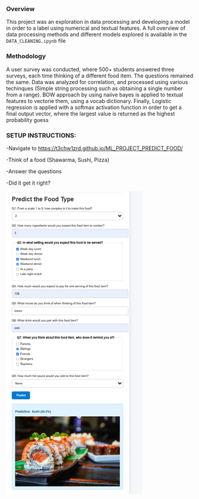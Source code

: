 ### Overview

This project was an exploration in data processing and developing a model in order to a label using numerical and textual features. A full overview of data processing methods and different models explored is available in the ```DATA_CLEANING.ipynb``` file

### Methodology

A user survey was conducted, where 500+ students answered three surveys, each time thinking of a different food item. The questions remained the same. Data was analyzed for correlation, and processed using various techinques (Simple string processing such as obtaining a single number from a range). BOW approach by using naiive bayes is applied to textual features to vectorie them, using a vocab dictionary. Finally, Logistic regression is applied with a softmax activation function in order to get a final output vector, where the largest value is returned as the highest probability guess

### SETUP INSTRUCTIONS:

-Navigate to https://t3chw1zrd.github.io/ML_PROJECT_PREDICT_FOOD/

-Think of a food (Shawarma, Sushi, Pizza)

-Answer the questions

-Did it get it right?

![Site Image](mlprojectpredictfoodpicexample.PNG)
